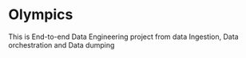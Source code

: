 # Olympics
This is End-to-end Data Engineering project from data Ingestion, Data orchestration and Data dumping
